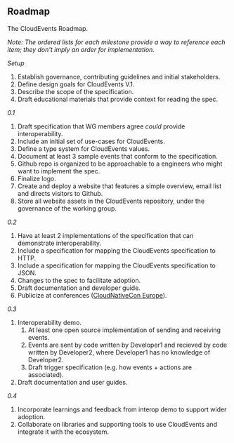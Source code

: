 ## Roadmap

The CloudEvents Roadmap.

_Note: The ordered lists for each milestone provide a way to reference each item; they don't imply an order for implementation._

*Setup*

1. Establish governance, contributing guidelines and initial stakeholders.
1. Define design goals for CloudEvents V.1.
1. Describe the scope of the specification.
1. Draft educational materials that provide context for reading the spec.

*0.1*

1. Draft specification that WG members agree *could* provide interoperability.
1. Include an initial set of use-cases for CloudEvents.
1. Define a type system for CloudEvents values.
1. Document at least 3 sample events that conform to the specification.
1. Github repo is organized to be approachable to a engineers who might want to
implement the spec.
1. Finalize logo.
1. Create and deploy a website that features a simple overview, email list and directs visitors to Github.
1. Store all website assets in the CloudEvents repository, under the governance
of the working group.

*0.2*

1. Have at least 2 implementations of the specification that can demonstrate interoperability.
1. Include a specification for mapping the CloudEvents specification to HTTP.
1. Include a specification for mapping the CloudEvents specification to JSON.
1. Changes to the spec to facilitate adoption.
1. Draft documentation and developer guide.
1. Publicize at conferences ([CloudNativeCon Europe](https://events.linuxfoundation.org/events/kubecon-cloudnativecon-north-america-2018/)).

*0.3*

1. Interoperability demo.
    1. At least one open source implementation of sending and receiving events.
    1. Events are sent by code written by Developer1 and recieved by code written by Developer2, where Developer1 has no knowledge of Developer2.
    1. Draft trigger specification (e.g. how events + actions are associated).
1. Draft documentation and user guides.

*0.4*

1. Incorporate learnings and feedback from interop demo to support wider adoption.
1. Collaborate on libraries and supporting tools to use CloudEvents and
integrate it with the ecosystem.
